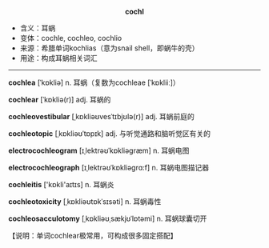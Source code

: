 
**<center>cochl</center>**

- <span class="definition">含义：耳蜗</span>
- <span class="definition">变体：cochle, cochleo, cochlio</span>
- <span class="definition">来源：希腊单词kochlias（意为snail shell，即蜗牛的壳）</span>
- <span class="definition">用途：构成耳蜗相关词汇</span>


---


<span class="vocabulary">**cochlea**</span> [ˈkɒkliə] n. 耳蜗（复数为cochleae [ˈkɒkliiː]）

<span class="vocabulary">**cochlear**</span> [ˈkɒkliə(r)] adj. 耳蜗的

<span class="vocabulary">**cochleovestibular**</span> [ˌkɒkliəʊvesˈtɪbjʊlə(r)] adj. 耳蜗前庭的

<span class="vocabulary">**cochleotopic**</span> [ˌkɒkliəʊˈtɒpɪk] adj. 与听觉通路和脑听觉区有关的

<span class="vocabulary">**electrocochleogram**</span> [ɪˌlektrəʊˈkɒkliəɡræm] n. 耳蜗电图

<span class="vocabulary">**electrocochleograph**</span> [ɪˌlektrəʊˈkɒkliəgrɑ:f] n. 耳蜗电图描记器

<span class="vocabulary">**cochleitis**</span> ['kɒkli'aɪtɪs] n. 耳蜗炎

<span class="vocabulary">**cochleotoxicity**</span> [ˌkɒkliəʊtɒkˈsɪsəti] n. 耳蜗毒性

<span class="vocabulary">**cochleosacculotomy**</span> [ˌkɒkliəʊˌsækjʊˈlɒtəmi] n. 耳蜗球囊切开

【说明：单词cochlear极常用，可构成很多固定搭配】
